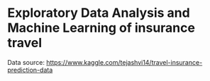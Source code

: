 # Exploratory Data Analysis and Machine Learning of insurance travel

Data source: https://www.kaggle.com/tejashvi14/travel-insurance-prediction-data
